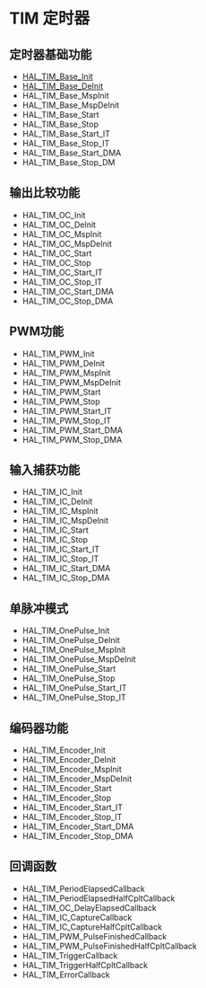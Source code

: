 # TIM 定时器

## 定时器基础功能
- [HAL_TIM_Base_Init](/docs/stm32/HAL/TIM/Base#hal_tim_base_init)
- [HAL_TIM_Base_DeInit](/docs/stm32/HAL/TIM/Base#hal_tim_base_deinit)
- HAL_TIM_Base_MspInit
- HAL_TIM_Base_MspDeInit
- HAL_TIM_Base_Start
- HAL_TIM_Base_Stop
- HAL_TIM_Base_Start_IT
- HAL_TIM_Base_Stop_IT
- HAL_TIM_Base_Start_DMA
- HAL_TIM_Base_Stop_DM

## 输出比较功能
- HAL_TIM_OC_Init
- HAL_TIM_OC_DeInit
- HAL_TIM_OC_MspInit
- HAL_TIM_OC_MspDeInit
- HAL_TIM_OC_Start
- HAL_TIM_OC_Stop
- HAL_TIM_OC_Start_IT
- HAL_TIM_OC_Stop_IT
- HAL_TIM_OC_Start_DMA
- HAL_TIM_OC_Stop_DMA

## PWM功能
- HAL_TIM_PWM_Init
- HAL_TIM_PWM_DeInit
- HAL_TIM_PWM_MspInit
- HAL_TIM_PWM_MspDeInit
- HAL_TIM_PWM_Start
- HAL_TIM_PWM_Stop
- HAL_TIM_PWM_Start_IT
- HAL_TIM_PWM_Stop_IT
- HAL_TIM_PWM_Start_DMA
- HAL_TIM_PWM_Stop_DMA

## 输入捕获功能
- HAL_TIM_IC_Init
- HAL_TIM_IC_DeInit
- HAL_TIM_IC_MspInit
- HAL_TIM_IC_MspDeInit
- HAL_TIM_IC_Start
- HAL_TIM_IC_Stop
- HAL_TIM_IC_Start_IT
- HAL_TIM_IC_Stop_IT
- HAL_TIM_IC_Start_DMA
- HAL_TIM_IC_Stop_DMA

## 单脉冲模式
- HAL_TIM_OnePulse_Init
- HAL_TIM_OnePulse_DeInit
- HAL_TIM_OnePulse_MspInit
- HAL_TIM_OnePulse_MspDeInit
- HAL_TIM_OnePulse_Start
- HAL_TIM_OnePulse_Stop
- HAL_TIM_OnePulse_Start_IT
- HAL_TIM_OnePulse_Stop_IT

## 编码器功能
- HAL_TIM_Encoder_Init
- HAL_TIM_Encoder_DeInit
- HAL_TIM_Encoder_MspInit
- HAL_TIM_Encoder_MspDeInit
- HAL_TIM_Encoder_Start
- HAL_TIM_Encoder_Stop
- HAL_TIM_Encoder_Start_IT
- HAL_TIM_Encoder_Stop_IT
- HAL_TIM_Encoder_Start_DMA
- HAL_TIM_Encoder_Stop_DMA

## 回调函数
- HAL_TIM_PeriodElapsedCallback
- HAL_TIM_PeriodElapsedHalfCpltCallback
- HAL_TIM_OC_DelayElapsedCallback
- HAL_TIM_IC_CaptureCallback
- HAL_TIM_IC_CaptureHalfCpltCallback
- HAL_TIM_PWM_PulseFinishedCallback
- HAL_TIM_PWM_PulseFinishedHalfCpltCallback
- HAL_TIM_TriggerCallback
- HAL_TIM_TriggerHalfCpltCallback
- HAL_TIM_ErrorCallback
